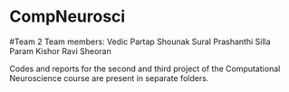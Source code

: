 # CompNeurosci
#Team 2
Team members:
Vedic Partap
Shounak Sural
Prashanthi Silla
Param Kishor
Ravi Sheoran

Codes and reports for the second and third project of the Computational Neuroscience course are present in separate folders.
